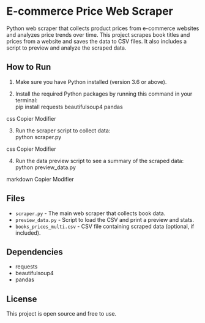 # E-commerce Price Web Scraper

Python web scraper that collects product prices from e-commerce websites and analyzes price trends over time. This project scrapes book titles and prices from a website and saves the data to CSV files. It also includes a script to preview and analyze the scraped data.

## How to Run

1. Make sure you have Python installed (version 3.6 or above).

2. Install the required Python packages by running this command in your terminal:  
pip install requests beautifulsoup4 pandas

css
Copier
Modifier

3. Run the scraper script to collect data:  
python scraper.py

css
Copier
Modifier

4. Run the data preview script to see a summary of the scraped data:  
python preview_data.py

markdown
Copier
Modifier

## Files

- `scraper.py` - The main web scraper that collects book data.  
- `preview_data.py` - Script to load the CSV and print a preview and stats.  
- `books_prices_multi.csv` - CSV file containing scraped data (optional, if included).

## Dependencies

- requests  
- beautifulsoup4  
- pandas

## License

This project is open source and free to use.
